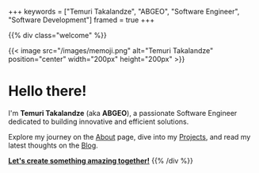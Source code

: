 +++
keywords = ["Temuri Takalandze", "ABGEO", "Software Engineer", "Software Development"]
framed = true
+++

{{% div class="welcome" %}}

{{< image src="/images/memoji.png" alt="Temuri Takalandze" position="center" width="200px" height="200px" >}}

# Hello there!

I'm **Temuri Takalandze** (aka **ABGEO**), a passionate Software Engineer dedicated to building innovative and efficient solutions.

Explore my journey on the [About](/about) page, dive into my [Projects](/projects), and read my latest thoughts on the [Blog](/blog).

[**Let's create something amazing together!**](/book)
{{% /div %}}
